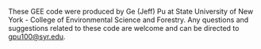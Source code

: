 These GEE code were produced  by Ge (Jeff) Pu at State University of New York - College of Environmental Science and Forestry. Any questions and suggestions related to these code
are welcome and can be directed to gpu100@syr.edu.
